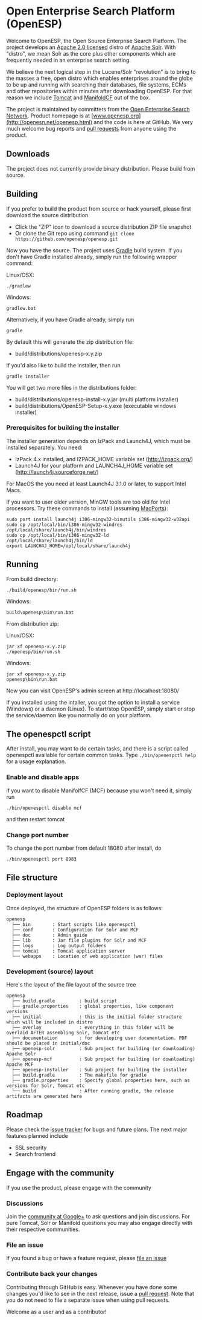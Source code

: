 # Open Enterprise Search Platform (OpenESP)
Welcome to OpenESP, the Open Source Enterprise Search Platform.
The project develops an [Apache 2.0 licensed](http://www.apache.org/licenses/LICENSE-2.0.html) distro of [Apache Solr](http://lucene.apache.org/solr/).
With "distro", we mean Solr as the core plus other components which are
frequently needed in an enterprise search setting.

We believe the next logical step in the Lucene/Solr "revolution" is to
bring to the masses a free, open distro which enables enterprises around
the globe to be up and running with searching their databases, file systems,
ECMs and other repositories within minutes after downloading OpenESP. For that
reason we include [Tomcat](http://tomcat.apache.org/) and [ManifoldCF](http://manifoldcf.apache.org/) out of the box.

The project is maintained by committers from the [Open Enterprise Search Network](http://openesn.net/).
Product homepage is at [www.openesp.org](http://openesn.net/openesp.html) and the code is here at GitHub.
We very much welcome bug reports and [pull requests](https://help.github.com/articles/using-pull-requests) from anyone using the product.

## Downloads
The project does not currently provide binary distribution. Please build from source.

## Building
If you prefer to build the product from source or hack yourself, please first download the source distribution

* Click the "ZIP" icon to download a source distribution ZIP file snapshot
* Or clone the Git repo using command ```git clone https://github.com/openesp/openesp.git```

Now you have the source. The project uses [Gradle](http://www.gradle.org/) build system. If you don't have Gradle installed already, simply run the following wrapper command:

Linux/OSX:

    ./gradlew
    
Windows:

    gradlew.bat

Alternatively, if you have Gradle already, simply run 

    gradle

By default this will generate the zip distribution file:

* build/distributions/openesp-x.y.zip

If you'd also like to build the installer, then run

    gradle installer
    
You will get two more files in the distributions folder:

* build/distributions/openesp-install-x.y.jar (multi platform installer)
* build/distributions/OpenESP-Setup-x.y.exe (executable windows installer)

### Prerequisites for building the installer

The installer generation depends on IzPack and Launch4J, which must be installed separately. You need:

*   IzPack 4.x installed, and IZPACK_HOME variable set (http://izpack.org/)
*   Launch4J for your platform and LAUNCH4J_HOME variable set (http://launch4j.sourceforge.net/)

For MacOS the you need at least Launch4J 3.1.0 or later, to support Intel Macs.

If you want to user older version, MinGW tools are too old for Intel processors. Try these commands to install (assuming [MacPorts](http://www.macports.org/)):

    sudo port install launch4j i386-mingw32-binutils i386-mingw32-w32api
    sudo cp /opt/local/bin/i386-mingw32-windres /opt/local/share/launch4j/bin/windres 
    sudo cp /opt/local/bin/i386-mingw32-ld /opt/local/share/launch4j/bin/ld
    export LAUNCH4J_HOME=/opt/local/share/launch4j

## Running
From build directory:

    ./build/openesp/bin/run.sh
    
Windows:

    build\openesp\bin\run.bat

From distribution zip:

Linux/OSX:

    jar xf openesp-x.y.zip
    ./openesp/bin/run.sh

Windows:

    jar xf openesp-x.y.zip
    openesp\bin\run.bat

Now you can visit OpenESP's admin screen at http://localhost:18080/

If you installed using the intaller, you got the option to install a service (Windows) or a daemon (Linux). To start/stop OpenESP, simply start or stop the service/daemon like you normally do on your platform.

## The openespctl script
After install, you may want to do certain tasks, and there is a script called openespctl available for certain common tasks. Type ```./bin/openespctl help``` for a usage explanation.

### Enable and disable apps
if you want to disable ManifolfCF (MCF) because you won't need it, simply run

    ./bin/openespctl disable mcf
    
and then restart tomcat

### Change port number
To change the port number from default 18080 after install, do

    ./bin/openespctl port 8983

## File structure
### Deployment layout
Once deployed, the structure of OpenESP folders is as follows:
```
openesp
  ├── bin        : Start scripts like openespctl
  ├── conf       : Configuration for Solr and MCF
  ├── doc        : Admin guide
  ├── lib        : Jar file plugins for Solr and MCF
  ├── logs       : Log output folders
  ├── tomcat     : Tomcat application server
  └── webapps    : Location of web application (war) files
```

### Development (source) layout
Here's the layout of the file layout of the source tree
```
openesp
  ├── build.gradle         : build script
  ├── gradle.properties    : global properties, like component versions
  ├── initial              : this is the initial folder structure which will be included in distro
  ├── overlay              : everything in this folder will be overlaid AFTER assembling Solr, Tomcat etc
  ├── documentation        : for developing user documentation. PDF should be placed in initial/doc
  ├── openesp-solr         : Sub project for building (or downloading) Apache Solr
  ├── openesp-mcf          : Sub project for building (or downloading) Apache MCF
  ├── openesp-installer    : Sub project for building the installer
  ├── build.gradle         : The makefile for gradle
  ├── gradle.properties    : Specify global properties here, such as versions for Solr, Tomcat etc
  └── build                : After running gradle, the release artifacts are generated here
```

## Roadmap
Please check the [issue tracker](https://github.com/openesp/openesp/issues) for bugs and future plans.
The next major features planned include

* SSL security
* Search frontend

## Engage with the community
If you use the product, please engage with the community

### Discussions
Join the [community at Google+](https://plus.google.com/communities/103998803341318319412) to ask questions and join discussions. For pure Tomcat, Solr or Manifold questions you may also engage directly with their respective communities.

### File an issue
If you found a bug or have a feature request, please [file an issue](https://github.com/openesp/openesp/issues)

### Contribute back your changes
Contributing through GitHub is easy. Whenever you have done some changes you'd like to see in the next release, issue a [pull request](https://help.github.com/articles/using-pull-requests). Note that you do not need to file a separate issue when using pull requests.

Welcome as a user and as a contributor!
